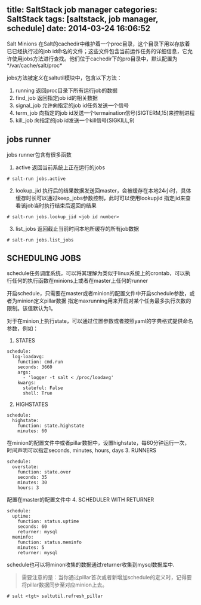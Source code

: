 title: SaltStack job manager
categories: SaltStack
tags: [saltstack, job manager, schedule]
date: 2014-03-24 16:06:52
---
Salt Minions 在Salt的cachedir中维护着一个proc目录，这个目录下用以存放着已已经执行过的job id命名的文件；这些文件包含当前运作任务的详细信息，它允许使用jobs方法进行查找。他们位于cachedir下的pro目录中，默认配置为*/var/cache/salt/proc*

jobs方法被定义在saltutil模块中，包含以下方法：
1. running 返回proc目录下所有运行job的数据
2. find_job 返回指定job id的相关数据
3. signal_job 允许向指定的job id任务发送一个信号
4. term_job 向指定的job id发送一个termaination信号(SIGTERM,15)来控制进程
5. kill_job 向指定的job id发送一个kill信号(SIGKILL,9)

## jobs runner
jobs runner包含有很多函数
1. active 返回当前系统上正在运行的jobs
```
# salt-run jobs.active
```
2. lookup_jid 执行后的结果数据发送回master，会被缓存在本地24小时，具体缓存时长可以通过keep_jobs参数控制，此时可以使用lookupjid 指定jid来查看该job当时执行结束后返回的结果
```
# salt-run jobs.lookup_jid <job id number>
```
3. list_jobs 返回截止当前时间本地所缓存的所有job数据
```
# salt-run jobs.list_jobs
```

## SCHEDULING JOBS
schedule任务调度系统，可以将其理解为类似于linux系统上的crontab，可以执行任何的执行函数在minions上或者在master上任何的runner

开启schedule，只需要在master或者minion的配置文件中开启schedule参数，或者为minion定义pillar数据 指定maxrunning用来开启对某个任务最多执行次数的限制。该值默认为1。

对于在minion上执行state，可以通过位置参数或者按照yaml的字典格式提供命名参数，例如：
1. STATES
```
schedule:
  log-loadavg:
    function: cmd.run
    seconds: 3660
    args:
      - 'logger -t salt < /proc/loadavg'
    kwargs:
      stateful: False
      shell: True
```
2. HIGHSTATES
```
schedule:
  highstate:
    function: state.highstate
    minutes: 60
```
在minion的配置文件中或者pillar数据中，设置highstate，每60分钟运行一次，时间声明可以指定seconds, minutes, hours, days
3. RUNNERS
```
schedule:
  overstate:
    function: state.over
    seconds: 35
    minutes: 30
    hours: 3
```
配置在master的配置文件中
4. SCHEDULER WITH RETURNER
```
schedule:
  uptime:
    function: status.uptime
    seconds: 60
    returner: mysql
  meminfo:
    function: status.meminfo
    minutes: 5
    returner: mysql
```
schedule也可以将minon收集的数据通过returner收集到mysql数据库中.

> 需要注意的是：当你通过pillar首次或者新增加schedule的定义时，记得要将pillar数据同步至对应minion上去。

```
# salt <tgt> saltutil.refresh_pillar
```






</br>